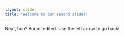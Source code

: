 ```yaml
---
layout: slide
title: "Welcome to our second slide!"
---
```

Neat, huh? Boom! edited.
Use the left arrow to go back!
